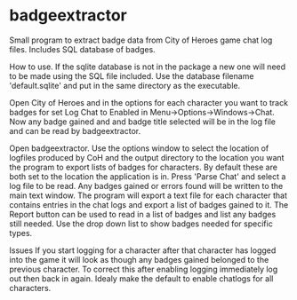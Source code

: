 # badgeextractor
Small program to extract badge data from City of Heroes game chat log files. Includes SQL database of badges.

How to use.
If the sqlite database is not in the package a new one will need to be made using the SQL file included. Use the database filename 'default.sqlite' and put in the same directory as the executable.

Open City of Heroes and in the options for each character you want to track badges for set Log Chat to Enabled in Menu->Options->Windows->Chat.
Now any badge gained and and badge title selected will be in the log file and can be read by badgeextractor.

Open badgeextractor. Use the options window to select the location of logfiles produced by CoH and the output directory to the location you want the program to export lists of badges for characters.
By default these are both set to the location the application is in.
Press 'Parse Chat' and select a log file to be read.
Any badges gained or errors found will be written to the main text window.
The program will export a text file for each character that contains entries in the chat logs and export a list of badges gained to it.
The Report button can be used to read in a list of badges and list any badges still needed. Use the drop down list to show badges needed for specific types.

Issues
If you start logging for a character after that character has logged into the game it will look as though any badges gained belonged to the previous character.
To correct this after enabling logging immediately log out then back in again.
Idealy make the default to enable chatlogs for all characters.
